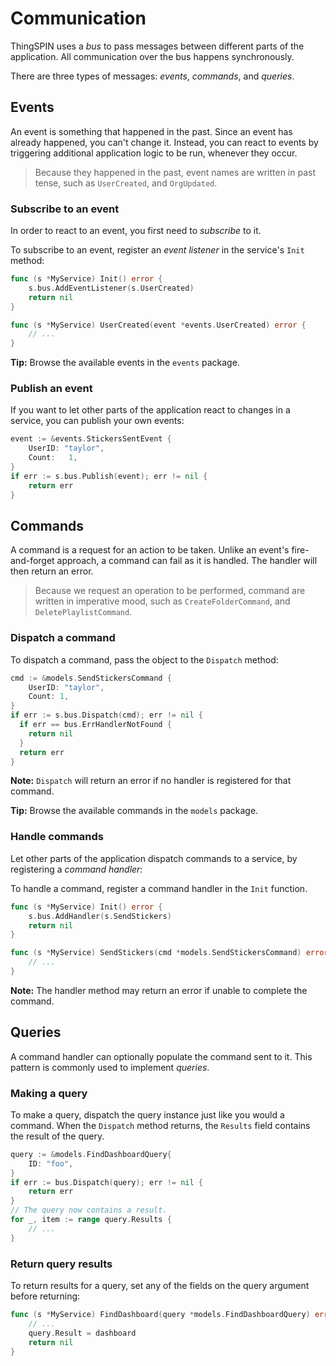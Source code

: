 # Communication

ThingSPIN uses a _bus_ to pass messages between different parts of the application. All communication over the bus happens synchronously.

There are three types of messages: _events_, _commands_, and _queries_.

## Events

An event is something that happened in the past. Since an event has already happened, you can't change it. Instead, you can react to events by triggering additional application logic to be run, whenever they occur.

> Because they happened in the past, event names are written in past tense, such as `UserCreated`, and `OrgUpdated`.

### Subscribe to an event

In order to react to an event, you first need to _subscribe_ to it. 

To subscribe to an event, register an _event listener_ in the service's `Init` method:

```go
func (s *MyService) Init() error {
    s.bus.AddEventListener(s.UserCreated)
    return nil
}

func (s *MyService) UserCreated(event *events.UserCreated) error {
    // ...
}
```

**Tip:** Browse the available events in the `events` package.

### Publish an event

If you want to let other parts of the application react to changes in a service, you can publish your own events:

```go
event := &events.StickersSentEvent {
    UserID: "taylor",
    Count:   1,
}
if err := s.bus.Publish(event); err != nil {
    return err
}
```

## Commands

A command is a request for an action to be taken. Unlike an event's fire-and-forget approach, a command can fail as it is handled. The handler will then return an error.

> Because we request an operation to be performed, command are written in imperative mood, such as `CreateFolderCommand`, and `DeletePlaylistCommand`.

### Dispatch a command

To dispatch a command, pass the object to the `Dispatch` method:

```go
cmd := &models.SendStickersCommand {
    UserID: "taylor",
    Count: 1,
}
if err := s.bus.Dispatch(cmd); err != nil {
  if err == bus.ErrHandlerNotFound {
    return nil
  }
  return err
}
```

**Note:** `Dispatch` will return an error if no handler is registered for that command.

**Tip:** Browse the available commands in the `models` package.

### Handle commands

Let other parts of the application dispatch commands to a service, by registering a _command handler_:

To handle a command, register a command handler in the `Init` function.

```go
func (s *MyService) Init() error {
    s.bus.AddHandler(s.SendStickers)
    return nil
}

func (s *MyService) SendStickers(cmd *models.SendStickersCommand) error {
    // ...
}
```

**Note:** The handler method may return an error if unable to complete the command.

## Queries

A command handler can optionally populate the command sent to it. This pattern is commonly used to implement _queries_.

### Making a query

To make a query, dispatch the query instance just like you would a command. When the `Dispatch` method returns, the `Results` field contains the result of the query.

```go
query := &models.FindDashboardQuery{
    ID: "foo",
}
if err := bus.Dispatch(query); err != nil {
    return err
}
// The query now contains a result.
for _, item := range query.Results {
    // ...
}
```

### Return query results

To return results for a query, set any of the fields on the query argument before returning:

```go
func (s *MyService) FindDashboard(query *models.FindDashboardQuery) error {
    // ...
    query.Result = dashboard
    return nil
}
```

